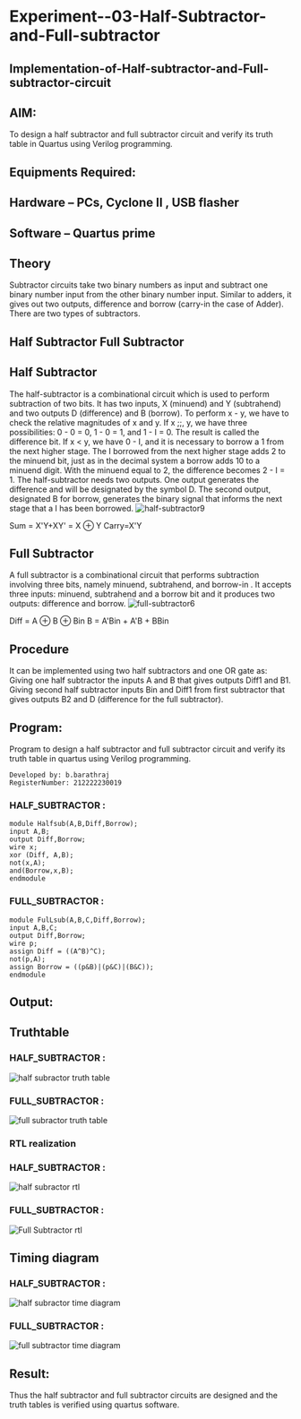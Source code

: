 # Experiment--03-Half-Subtractor-and-Full-subtractor
## Implementation-of-Half-subtractor-and-Full-subtractor-circuit
## AIM:
To design a half subtractor and full subtractor circuit and verify its truth table in Quartus using Verilog programming.

## Equipments Required:
## Hardware – PCs, Cyclone II , USB flasher
## Software – Quartus prime
## Theory
Subtractor circuits take two binary numbers as input and subtract one binary number input from the other binary number input. Similar to adders, it gives out two outputs, difference and borrow (carry-in the case of Adder). There are two types of subtractors.

## Half Subtractor Full Subtractor
## Half Subtractor
The half-subtractor is a combinational circuit which is used to perform subtraction of two bits. It has two inputs, X (minuend) and Y (subtrahend) and two outputs D (difference) and B (borrow). To perform x - y, we have to check the relative magnitudes of x and y. If x ;;, y, we have three possibilities: 0 - 0 = 0, 1 - 0 = 1, and 1 - I = 0. The result is called the difference bit. If x < y, we have 0 - I, and it is necessary to borrow a 1 from the next higher stage. The I borrowed from the next higher stage adds 2 to the minuend bit, just as in the decimal system a borrow adds 10 to a minuend digit. With the minuend equal to 2, the difference becomes 2 - I = 1. The half-subtractor needs two outputs. One output generates the difference and will be designated by the symbol D. The second output, designated B for borrow, generates the binary signal that informs the next stage that a I has been borrowed.
![half-subtractor9](https://user-images.githubusercontent.com/36288975/166112538-58c3bc7c-ee5d-4e6a-ac8d-8e8328efe27a.png)


Sum = X'Y+XY' = X ⊕ Y
Carry=X'Y

## Full Subtractor
A full subtractor is a combinational circuit that performs subtraction involving three bits, namely minuend, subtrahend, and borrow-in . It accepts three inputs: minuend, subtrahend and a borrow bit and it produces two outputs: difference and borrow. 
![full-subtractor6](https://user-images.githubusercontent.com/36288975/166112541-24c68359-3de8-4674-ae22-8272ffc385ed.png)


Diff = A ⊕ B ⊕ Bin B = A'Bin + A'B + BBin

## Procedure
It can be implemented using two half subtractors and one OR gate as: Giving one half subtractor the inputs A and B that gives outputs Diff1 and B1. Giving second half subtractor inputs Bin and Diff1 from first subtractor that gives outputs B2 and D (difference for the full subtractor).

## Program:
Program to design a half subtractor and full subtractor circuit and verify its truth table in quartus using Verilog programming.
```
Developed by: b.barathraj
RegisterNumber: 212222230019
```
### HALF_SUBTRACTOR :
```
module Halfsub(A,B,Diff,Borrow);
input A,B;
output Diff,Borrow;
wire x;
xor (Diff, A,B);
not(x,A);
and(Borrow,x,B);
endmodule
```
### FULL_SUBTRACTOR :
```
module FulLsub(A,B,C,Diff,Borrow);
input A,B,C;
output Diff,Borrow;
wire p;
assign Diff = ((A^B)^C);
not(p,A);
assign Borrow = ((p&B)|(p&C)|(B&C));
endmodule
```
## Output:
## Truthtable
### HALF_SUBTRACTOR :
![half subractor truth table](https://github.com/bharathraj1905/Experiment--03-Half-Subtractor-and-Full-subtractor/assets/121490575/344cdda0-4a1a-402e-8422-45ca8d09254f)


### FULL_SUBTRACTOR :
![full subractor truth table](https://github.com/bharathraj1905/Experiment--03-Half-Subtractor-and-Full-subtractor/assets/121490575/85ba8a11-1b97-414a-9f29-55e201b361f8)


### RTL realization
### HALF_SUBTRACTOR :
![half subractor rtl](https://github.com/bharathraj1905/Experiment--03-Half-Subtractor-and-Full-subtractor/assets/121490575/f685c986-9d4b-4f56-ac3f-6bb881d4f553)

### FULL_SUBTRACTOR :
![Full Subtractor rtl](https://github.com/bharathraj1905/Experiment--03-Half-Subtractor-and-Full-subtractor/assets/121490575/e3cab05c-bd3a-4939-a3ad-207728c310a0)


## Timing diagram 
### HALF_SUBTRACTOR :
![half subractor time diagram](https://github.com/bharathraj1905/Experiment--03-Half-Subtractor-and-Full-subtractor/assets/121490575/8a0f795d-44e1-42be-ab9a-0e01ad53e6ab)
### FULL_SUBTRACTOR :
![full subtractor time diagram ](https://github.com/bharathraj1905/Experiment--03-Half-Subtractor-and-Full-subtractor/assets/121490575/ccab14c4-2e71-4dc6-ac61-ef4615603e11)


## Result:
Thus the half subtractor and full subtractor circuits are designed and the truth tables is verified using quartus software.
